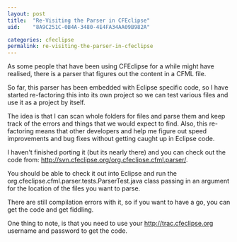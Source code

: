 ```yaml
---
layout: post
title:  "Re-Visiting the Parser in CFEclipse"
uid:	"8A9C251C-0B4A-3480-4E4FA34AA09B982A"

categories: cfeclipse
permalink: re-visiting-the-parser-in-cfeclipse
---
```

As some people that have been using CFEclipse for a while might have realised, there is a parser that figures out the content in a CFML file.

So far, this parser has been embedded with Eclipse specific code, so I have started re-factoring this into its own project so we can test various files and use it as a project by itself.

The idea is that I can scan whole folders for files and parse them and keep track of the errors and things that we would expect to find. Also, this re-factoring means that other developers and help me figure out speed improvements and bug fixes without getting caught up in Eclipse code.

I haven't finished porting it (but its nearly there) and you can check out the code from: <a href="http://svn.cfeclipse.org/org.cfeclipse.cfml.parser/" title="Revision 667: /org.cfeclipse.cfml.parser">http://svn.cfeclipse.org/org.cfeclipse.cfml.parser/</a>.

You should be able  to check it out into Eclipse and run the org.cfeclipse.cfml.parser.tests.ParserTest.java class passing in an argument for the location of the files you want to parse.

There are still compilation errors with it, so if you want to have a go, you can get the code and get fiddling.

One thing to note, is that you need to use your <a href="http://trac.cfeclipse.org" title="CFEclipse Plugin – Trac">http://trac.cfeclipse.org</a> username and password to get the code.